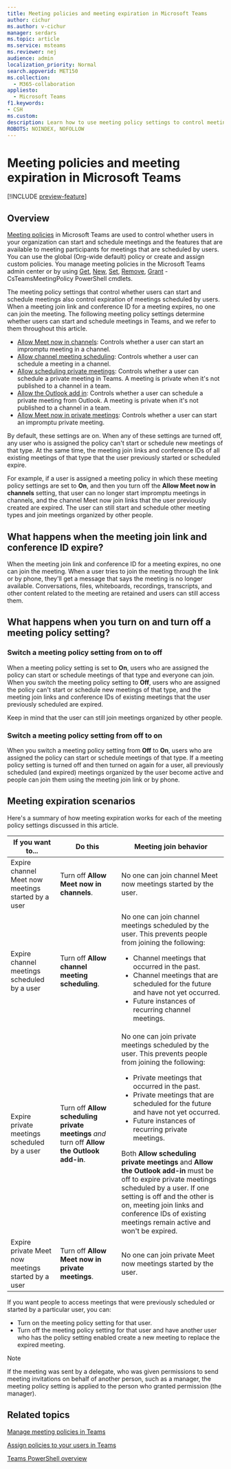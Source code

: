 ```yaml
---
title: Meeting policies and meeting expiration in Microsoft Teams
author: cichur
ms.author: v-cichur
manager: serdars
ms.topic: article
ms.service: msteams
ms.reviewer: nej
audience: admin
localization_priority: Normal
search.appverid: MET150
ms.collection: 
  - M365-collaboration
appliesto: 
  - Microsoft Teams
f1.keywords:
- CSH
ms.custom: 
description: Learn how to use meeting policy settings to control meeting expiration in Microsoft Teams.
ROBOTS: NOINDEX, NOFOLLOW
---
```

# Meeting policies and meeting expiration in Microsoft Teams

[!INCLUDE [preview-feature](includes/preview-feature.md)]

## Overview

[Meeting policies](meeting-policies-in-teams.md) in Microsoft Teams are used to control whether users in your organization can start and schedule meetings and the features that are available to meeting participants for meetings that are scheduled by users. You can use the global (Org-wide default) policy or create and assign custom policies. You manage meeting policies in the Microsoft Teams admin center or by using [Get](/powershell/module/skype/get-csteamsmeetingpolicy), [New](/powershell/module/skype/new-csteamsmeetingpolicy), [Set](/powershell/module/skype/set-csteamsmeetingpolicy), [Remove](/powershell/module/skype/remove-csteamsmeetingpolicy), [Grant](/powershell/module/skype/grant-csteamsmeetingpolicy) -CsTeamsMeetingPolicy PowerShell cmdlets.

The meeting policy settings that control whether users can start and schedule meetings also control expiration of meetings scheduled by users. When a meeting join link and conference ID for a meeting expires, no one can join the meeting. The following meeting policy settings determine whether users can start and schedule meetings in Teams, and we refer to them throughout this article.

- [Allow Meet now in channels](meeting-policies-in-teams.md#allow-meet-now-in-channels): Controls whether a user can start an impromptu meeting in a channel.
- [Allow channel meeting scheduling](meeting-policies-in-teams.md#allow-channel-meeting-scheduling): Controls whether a user can schedule a meeting in a channel.
- [Allow scheduling private meetings](meeting-policies-in-teams.md#allow-scheduling-private-meetings): Controls whether a user can schedule a private meeting in Teams. A meeting is private when it's not published to a channel in a team.
- [Allow the Outlook add in](meeting-policies-in-teams.md#allow-the-outlook-add-in): Controls whether a user can schedule a private meeting from Outlook. A meeting is private when it's not published to a channel in a team.
- [Allow Meet now in private meetings](meeting-policies-in-teams.md#allow-meet-now-in-private-meetings): Controls whether a user can start an impromptu private meeting.

By default, these settings are on. When any of these settings are turned off, any user who is assigned the policy can't start or schedule new meetings of that type. At the same time, the meeting join links and conference IDs of all existing meetings of that type that the user previously started or scheduled expire.

For example, if a user is assigned a meeting policy in which these meeting policy settings are set to **On**, and then you turn off the **Allow Meet now in channels** setting, that user can no longer start impromptu meetings in channels, and the channel Meet now join links that the user previously created are expired. The user can still start and schedule other meeting types and join meetings organized by other people.

## What happens when the meeting join link and conference ID expire?

When the meeting join link and conference ID for a meeting expires, no one can join the meeting. When a user tries to join the meeting through the link or by phone, they'll get a message that says the meeting is no longer available. Conversations, files, whiteboards, recordings, transcripts, and other content related to the meeting are retained and users can still access them.

## What happens when you turn on and turn off a meeting policy setting?

### Switch a meeting policy setting from on to off

When a meeting policy setting is set to **On**, users who are assigned the policy can start or schedule meetings of that type and everyone can join. When you switch the meeting policy setting to **Off**, users who are assigned the policy can't start or schedule new meetings of that type, and the meeting join links and conference IDs of existing meetings that the user previously scheduled are expired.

Keep in mind that the user can still join meetings organized by other people.

### Switch a meeting policy setting from off to on

When you switch a meeting policy setting from **Off** to **On**, users who are assigned the policy can start or schedule meetings of that type. If a meeting policy setting is turned off and then turned on again for a user, all previously scheduled (and expired) meetings organized by the user become active and people can join them using the meeting join link or by phone.  

## Meeting expiration scenarios

Here's a summary of how meeting expiration works for each of the meeting policy settings discussed in this article. 

|If you want to... |Do this  |Meeting join behavior  |
|---------|---------|---------|
|Expire channel Meet now meetings started by a user  |Turn off **Allow Meet now in channels**.|No one can join channel Meet now meetings started by the user.         |
|Expire channel meetings scheduled by a user   |Turn off **Allow channel meeting scheduling**.         |No one can join channel meetings scheduled by the user. This prevents people from joining the following:<ul><li>Channel meetings that occurred in the past.</li> <li>Channel meetings that are scheduled for the future and have not yet occurred.</li><li>Future instances of recurring channel meetings.</li></ul>       |
|Expire private meetings scheduled by a user    |Turn off **Allow scheduling private meetings** *and* turn off **Allow the Outlook add-in**.          |No one can join private meetings scheduled by the user. This prevents people from joining the following: <ul><li>Private meetings that occurred in the past.</li> <li>Private meetings that are scheduled for the future and have not yet occurred.</li><li>Future instances of recurring private meetings.</li></ul> Both **Allow scheduling private meetings** and **Allow the Outlook add-in** must be off to expire private meetings scheduled by a user. If one setting is off and the other is on, meeting join links and conference IDs of existing meetings remain active and won't be expired.      |
|Expire private Meet now meetings started by a user  |Turn off **Allow Meet now in private meetings**.          |No one can join private Meet now meetings started by the user.         |

If you want people to access meetings that were previously scheduled or started by a particular user, you can:

- Turn on the meeting policy setting for that user.
- Turn off the meeting policy setting for that user and have another user who has the policy setting enabled create a new meeting to replace the expired meeting.

> [!NOTE]
> If the meeting was sent by a delegate, who was given permissions to send meeting invitations on behalf of another person, such as a manager, the meeting policy setting is applied to the person who granted permission (the manager).

## Related topics

[Manage meeting policies in Teams](meeting-policies-in-teams.md)

[Assign policies to your users in Teams](assign-policies.md)

[Teams PowerShell overview](teams-powershell-overview.md)